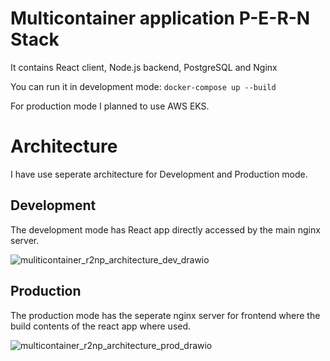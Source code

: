 # Multicontainer application P-E-R-N Stack

It contains React client, Node.js backend, PostgreSQL and Nginx

You can run it in development mode: `docker-compose up --build`

For production mode I planned to use AWS EKS.

# Architecture

I have use seperate architecture for Development and Production mode.

## Development

The development mode has React app directly accessed by the main nginx server.

![muliticontainer_r2np_architecture_dev_drawio](https://github.com/Vishallas/multicontainer-pern-stack-numbers/assets/103063354/edfb4420-fbd6-41c1-b382-390cbf6309ad)

## Production

The production mode has the seperate nginx server for frontend where the build contents of the react app where used.

![multicontainer_r2np_architecture_prod_drawio](https://github.com/Vishallas/multicontainer-pern-stack-numbers/assets/103063354/833dbdc2-f6ba-486d-bef4-039df955d31f)
